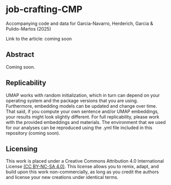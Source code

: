 # job-crafting-CMP
Accompanying code and data for Garcia-Navarro, Herderich, Garcia &amp; Pulido-Martos (2025)

Link to the article: coming soon

## Abstract
Coming soon.

## Replicability
UMAP works with random initialization, which in turn can depend on your operating system and the package versions that you are using. Furthermore, embedding models can be updated and change over time. That said, if you compute your own sentence and/or UMAP embeddings, your results might look slightly different. For full replicability, please work with the provided embeddings and materials. The environment that we used for our analyses can be reproduced using the .yml file included in this repository (coming soon).

## Licensing
This work is placed under a Creative Commons Attribution 4.0 International License [(CC BY-NC-SA 4.0)](https://creativecommons.org/licenses/by-nc-sa/4.0/). This license allows you to remix, adapt, and build upon this work non-commercially, as long as you credit the authors and license your new creations under identical terms.

